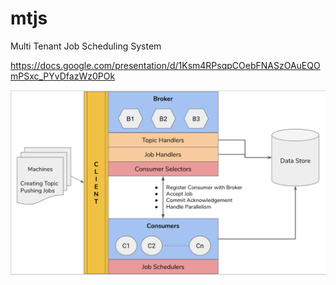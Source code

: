 # mtjs
Multi Tenant Job Scheduling System

https://docs.google.com/presentation/d/1Ksm4RPsqpCOebFNASzOAuEQOmPSxc_PYvDfazWz0POk

![image](docs/hld.png "High Level Design")
